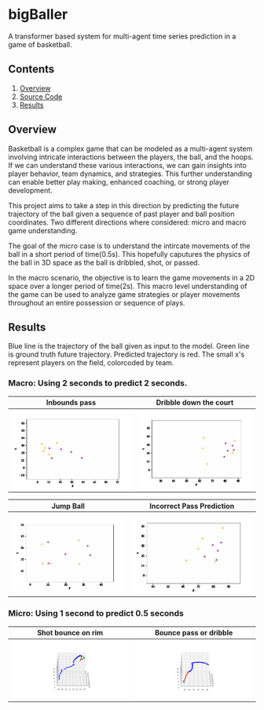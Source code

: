 # bigBaller
A transformer based system for multi-agent time series prediction in a game of basketball.

## Contents
1. [Overview](#overview)
2. [Source Code](src/)
3. [Results](#results)

## Overview
Basketball is a complex game that can be modeled as a multi-agent system involving intricate interactions between the players, the ball, and the hoops. If we can understand these various interactions, we can gain insights into player behavior, team dynamics, and strategies. This further understanding can enable better play making, enhanced coaching, or strong player development. 

This project aims to take a step in this direction by predicting the future trajectory of the ball given a sequence of past player and ball position coordinates. Two different directions where considered: micro and macro game understanding. 

The goal of the micro case is to understand the intircate movements of the ball in a short period of time(0.5s). This hopefully caputures the physics of the ball in 3D space as the ball is dribbled, shot, or passed. 

In the macro scenario, the objective is to learn the game movements in a 2D space over a longer period of time(2s). This macro level understanding of the game can be used to analyze game strategies or player movements throughout an entire possession or sequence of plays. 
## Results
Blue line is the trajectory of the ball given as input to the model. Green line is ground truth future trajectory. Predicted trajectory is red. The small x's represent players on the field, colorcoded by team. 


### Macro: Using 2 seconds to predict 2 seconds. 
| Inbounds pass | Dribble down the court |
| :------------: | :-----------: |
| ![](img/inbound_pass.gif) | ![](img/dribble.gif) |


| Jump Ball  | Incorrect Pass Prediction |
| :------------: | :-----------: |
| ![](img/jump_ball.gif) |![](img/wrong_pass.gif)|




### Micro: Using 1 second to predict 0.5 seconds

| Shot bounce on rim  | Bounce pass or dribble |
| :------------: | :-----------: |
| ![](img/micro1.gif) |![](img/micro2.gif)|



